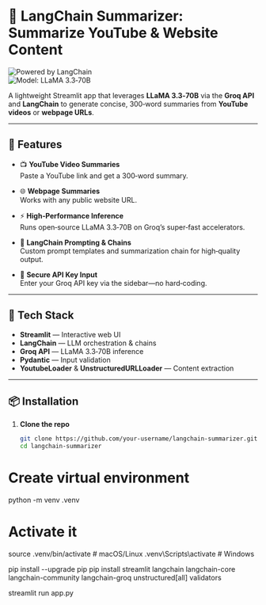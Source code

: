 # 🦜 LangChain Summarizer: Summarize YouTube & Website Content

![Powered by LangChain](https://img.shields.io/badge/Powered%20By-LangChain-blue?style=for-the-badge)  
![Model: LLaMA 3.3‑70B](https://img.shields.io/badge/Model-LLaMA3.3--70B-yellow?style=for-the-badge)

A lightweight Streamlit app that leverages **LLaMA 3.3‑70B** via the **Groq API** and **LangChain** to generate concise, 300‑word summaries from **YouTube videos** or **webpage URLs**.

---

## 🚀 Features

- 📺 **YouTube Video Summaries**  
  Paste a YouTube link and get a 300‑word summary.

- 🌐 **Webpage Summaries**  
  Works with any public website URL.

- ⚡ **High‑Performance Inference**  
  Runs open‑source LLaMA 3.3‑70B on Groq’s super‑fast accelerators.

- 🧠 **LangChain Prompting & Chains**  
  Custom prompt templates and summarization chain for high‑quality output.

- 🔐 **Secure API Key Input**  
  Enter your Groq API key via the sidebar—no hard‑coding.

---

## 🎯 Tech Stack

- **Streamlit** — Interactive web UI  
- **LangChain** — LLM orchestration & chains  
- **Groq API** — LLaMA 3.3‑70B inference  
- **Pydantic** — Input validation  
- **YoutubeLoader** & **UnstructuredURLLoader** — Content extraction

---

## 📦 Installation

1. **Clone the repo**  
   ```bash
   git clone https://github.com/your-username/langchain-summarizer.git
   cd langchain-summarizer

# Create virtual environment
python -m venv .venv

# Activate it
source .venv/bin/activate      # macOS/Linux
.venv\Scripts\activate         # Windows

pip install --upgrade pip
pip install streamlit langchain langchain-core langchain-community langchain-groq unstructured[all] validators


streamlit run app.py
